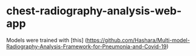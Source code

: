 # chest-radiography-analysis-web-app

Models were trained with [this] (https://github.com/Hashara/Multi-model-Radiography-Analysis-Framework-for-Pneumonia-and-Covid-19)
